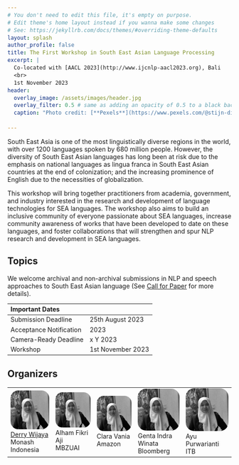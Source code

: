 ```yaml
---
# You don't need to edit this file, it's empty on purpose.
# Edit theme's home layout instead if you wanna make some changes
# See: https://jekyllrb.com/docs/themes/#overriding-theme-defaults
layout: splash
author_profile: false
title: The First Workshop in South East Asian Language Processing
excerpt: |
  Co-located with [AACL 2023](http://www.ijcnlp-aacl2023.org), Bali
  <br>
  1st November 2023
header:
  overlay_image: /assets/images/header.jpg
  overlay_filter: 0.5 # same as adding an opacity of 0.5 to a black background
  caption: "Photo credit: [**Pexels**](https://www.pexels.com/@stijn-dijkstra-1306815/)"

---
```


South East Asia is one of the most linguistically diverse regions in the world, with over 1200 languages spoken by 680 million people. However, the diversity of South East Asian languages has long been at risk due to the emphasis on national languages as lingua franca in South East Asian countries at the end of colonization; and the increasing prominence of English due to the necessities of globalization. 

This workshop will bring together practitioners from academia, government, and industry interested in the research and development of language technologies for SEA languages. The workshop also aims to build an inclusive community of everyone passionate about SEA languages, increase community awareness of works that have been developed to date on these languages, and foster collaborations that will strengthen and spur NLP research and development in SEA languages. 

## Topics

We welcome archival and non-archival submissions in NLP and speech approaches to South East Asian language (See [Call for Paper](https://sealp-workshop.github.io/calls) for more details). 

| Important Dates |  |
| :---  | :--- |
| Submission Deadline | 25th August 2023 |
| Acceptance Notification |  2023 |
| Camera-Ready Deadline | x Y 2023 |
| Workshop | 1st November 2023 |


## Organizers

<table border="0" style="width:100%">
    <tbody>
        <tr>
            <td border="0" style="text-align:center width="20%"><img src="assets/images/derry.jpg" width="200px" style="border-radius: 20%"><br><a href="https://derrywijaya.github.io/web/">Derry Wijaya</a><br>Monash Indonesia
            </td>
            <td border="0" style="text-align:center width="20%"><img src="assets/images/derry.jpg" width="200px" style="border-radius: 20%"><br>Alham Fikri Aji<br>MBZUAI</td>
            <td border="0" style="text-align:center width="20%"><img src="assets/images/derry.jpg" width="200px" style="border-radius: 20%"><br>Clara Vania<br>Amazon</td>
           <td border="0" style="text-align:center width="20%"><img src="assets/images/derry.jpg" width="200px" style="border-radius: 20%"><br>Genta Indra Winata<br>Bloomberg</td>
            <td border="0" style="text-align:center width="20%"><img src="assets/images/derry.jpg" width="200px" style="border-radius: 20%"><br>Ayu Purwarianti<br>ITB</td>
        </tr>
    </tbody>
</table>
